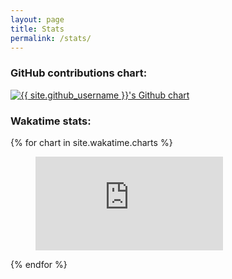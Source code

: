```yaml
---
layout: page
title: Stats
permalink: /stats/
---
```


### GitHub contributions chart:

<a href="https://github.com/{{ site.github_username }}">
  <img src="http://ghchart.rshah.org/{{ site.github_username }}"
    alt="{{ site.github_username }}'s Github chart" />
</a>

### Wakatime stats:

{% for chart in site.wakatime.charts %}

<figure>
  <embed src="https://wakatime.com/@{{ site.wakatime.username }}/{{ chart }}.svg" />
</figure>

{% endfor %}
